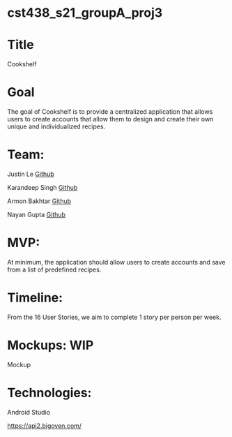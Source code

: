 # cst438_s21_groupA_proj3

# Title
  Cookshelf 
# Goal
  The goal of Cookshelf is to provide a centralized application that allows users to create accounts that allow them to design and create their own unique and individualized recipes.
# Team:
  Justin Le
    [Github](https://github.com/JustLe56) 
    
  Karandeep Singh
    [Github](https://github.com/krndxs)
    
  Armon Bakhtar
    [Github](https://github.com/armonbakhtar1)
    
  Nayan Gupta
    [Github](https://github.com/NayanAGupta)
    
# MVP:
  At minimum, the application should allow users to create accounts and save from a list of predefined recipes. 
# Timeline: 
  From the 16 User Stories, we aim to complete 1 story per person per week. 
# Mockups: WIP
  Mockup
# Technologies:
  Android Studio
  
  https://api2.bigoven.com/
